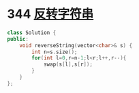 # 344 [反转字符串](https://leetcode.cn/problems/reverse-string/description/)

```cpp
class Solution {
public:
    void reverseString(vector<char>& s) {
        int n=s.size();
        for(int l=0,r=n-1;l<r;l++,r--){
            swap(s[l],s[r]);
        }
    }
};
```